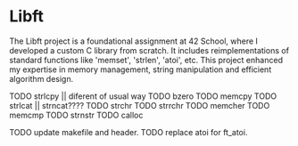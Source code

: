 # Libft
The Libft project is a foundational assignment at 42 School, where I developed a custom C library from scratch. It includes reimplementations of standard functions like 'memset', 'strlen', 'atoi', etc. This project enhanced my expertise in memory management, string manipulation and efficient algorithm design.

TODO strlcpy || diferent of usual way
TODO bzero
TODO memcpy
TODO strlcat || strncat????
TODO strchr
TODO strrchr
TODO memcher
TODO memcmp
TODO strnstr
TODO calloc

TODO update makefile and header.
TODO replace atoi for ft_atoi.